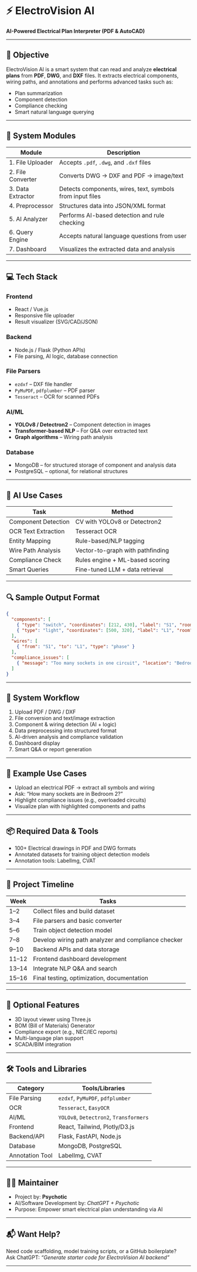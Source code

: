 # ⚡ ElectroVision AI  
**AI-Powered Electrical Plan Interpreter (PDF & AutoCAD)**

---

## 🎯 Objective

ElectroVision AI is a smart system that can read and analyze **electrical plans** from **PDF**, **DWG**, and **DXF** files. It extracts electrical components, wiring paths, and annotations and performs advanced tasks such as:

- Plan summarization  
- Component detection  
- Compliance checking  
- Smart natural language querying  

---

## 🧱 System Modules

| Module          | Description                                                |
|-----------------|------------------------------------------------------------|
| 1. File Uploader | Accepts `.pdf`, `.dwg`, and `.dxf` files                   |
| 2. File Converter | Converts DWG → DXF and PDF → image/text                   |
| 3. Data Extractor | Detects components, wires, text, symbols from input files |
| 4. Preprocessor   | Structures data into JSON/XML format                      |
| 5. AI Analyzer    | Performs AI-based detection and rule checking             |
| 6. Query Engine   | Accepts natural language questions from user              |
| 7. Dashboard      | Visualizes the extracted data and analysis                |

---

## 💻 Tech Stack

### Frontend
- React / Vue.js  
- Responsive file uploader  
- Result visualizer (SVG/CAD/JSON)

### Backend
- Node.js / Flask (Python APIs)  
- File parsing, AI logic, database connection

### File Parsers
- `ezdxf` – DXF file handler  
- `PyMuPDF`, `pdfplumber` – PDF parser  
- `Tesseract` – OCR for scanned PDFs

### AI/ML
- **YOLOv8 / Detectron2** – Component detection in images  
- **Transformer-based NLP** – For Q&A over extracted text  
- **Graph algorithms** – Wiring path analysis

### Database
- MongoDB – for structured storage of component and analysis data  
- PostgreSQL – optional, for relational structures

---

## 🧠 AI Use Cases

| Task                | Method                            |
|---------------------|-----------------------------------|
| Component Detection | CV with YOLOv8 or Detectron2      |
| OCR Text Extraction | Tesseract OCR                     |
| Entity Mapping      | Rule-based/NLP tagging            |
| Wire Path Analysis  | Vector-to-graph with pathfinding  |
| Compliance Check    | Rules engine + ML-based scoring   |
| Smart Queries       | Fine-tuned LLM + data retrieval   |

---

## 🔍 Sample Output Format

```json
{
  "components": [
    { "type": "switch", "coordinates": [212, 430], "label": "S1", "room": "Kitchen" },
    { "type": "light", "coordinates": [500, 320], "label": "L1", "room": "Living Room" }
  ],
  "wires": [
    { "from": "S1", "to": "L1", "type": "phase" }
  ],
  "compliance_issues": [
    { "message": "Too many sockets in one circuit", "location": "Bedroom" }
  ]
}
```

---

## 🔄 System Workflow

1. Upload PDF / DWG / DXF  
2. File conversion and text/image extraction  
3. Component & wiring detection (AI + logic)  
4. Data preprocessing into structured format  
5. AI-driven analysis and compliance validation  
6. Dashboard display  
7. Smart Q&A or report generation

---

## 🧪 Example Use Cases

- Upload an electrical PDF → extract all symbols and wiring  
- Ask: “How many sockets are in Bedroom 2?”  
- Highlight compliance issues (e.g., overloaded circuits)  
- Visualize plan with highlighted components and paths

---

## 📦 Required Data & Tools

- 100+ Electrical drawings in PDF and DWG formats  
- Annotated datasets for training object detection models  
- Annotation tools: LabelImg, CVAT

---

## 📅 Project Timeline

| Week     | Tasks                                                  |
|----------|--------------------------------------------------------|
| 1–2      | Collect files and build dataset                        |
| 3–4      | File parsers and basic converter                       |
| 5–6      | Train object detection model                           |
| 7–8      | Develop wiring path analyzer and compliance checker    |
| 9–10     | Backend APIs and data storage                          |
| 11–12    | Frontend dashboard development                         |
| 13–14    | Integrate NLP Q&A and search                           |
| 15–16    | Final testing, optimization, documentation             |

---

## 🔐 Optional Features

- 3D layout viewer using Three.js  
- BOM (Bill of Materials) Generator  
- Compliance export (e.g., NEC/IEC reports)  
- Multi-language plan support  
- SCADA/BIM integration

---

## 🛠 Tools and Libraries

| Category        | Tools/Libraries                            |
|-----------------|--------------------------------------------|
| File Parsing     | `ezdxf`, `PyMuPDF`, `pdfplumber`           |
| OCR              | `Tesseract`, `EasyOCR`                     |
| AI/ML            | `YOLOv8`, `Detectron2`, `Transformers`     |
| Frontend         | React, Tailwind, Plotly/D3.js              |
| Backend/API      | Flask, FastAPI, Node.js                    |
| Database         | MongoDB, PostgreSQL                        |
| Annotation Tool  | LabelImg, CVAT                             |

---

## 👨‍💻 Maintainer

- Project by: **Psychotic**  
- AI/Software Development by: *ChatGPT + Psychotic*  
- Purpose: Empower smart electrical plan understanding via AI

---

## 📬 Want Help?

Need code scaffolding, model training scripts, or a GitHub boilerplate?  
Ask ChatGPT: _“Generate starter code for ElectroVision AI backend”_

---
